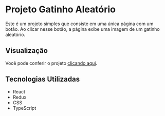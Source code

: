 # Projeto Gatinho Aleatório

Este é um projeto simples que consiste em uma única página com um botão. Ao clicar nesse botão, a página exibe uma imagem de um gatinho aleatório.

## Visualização

Você pode conferir o projeto [clicando aqui](https://random-cats-sx.netlify.app/).

## Tecnologias Utilizadas

- React
- Redux
- CSS
- TypeScript
